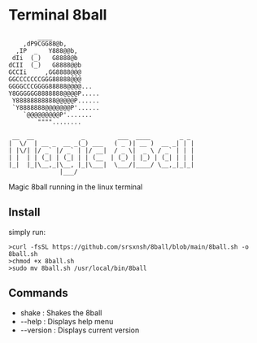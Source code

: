 # Terminal 8ball

```
        ____
    ,dP9CGG88@b,
  ,IP  _   Y888@@b,
 dIi  (_)   G8888@b
dCII  (_)   G8888@@b
GCCIi     ,GG8888@@@
GGCCCCCCCGGG88888@@@
GGGGCCCGGGG88888@@@@...
Y8GGGGGG8888888@@@@P.....
 Y88888888888@@@@@P......
 `Y8888888@@@@@@@P'......
    `@@@@@@@@@P'.......
        """"........

 __  __             _         ___  ____        _ _
|  \/  | __ _  __ _(_) ___   ( _ )| __ )  __ _| | |
| |\/| |/ _` |/ _` | |/ __|  / _ \|  _ \ / _` | | |
| |  | | (_| | (_| | | (__  | (_) | |_) | (_| | | |
|_|  |_|\__,_|\__, |_|\___|  \___/|____/ \__,_|_|_|
              |___/
```

Magic 8ball running in the linux terminal

## Install

simply run:
```
>curl -fsSL https://github.com/srsxnsh/8ball/blob/main/8ball.sh -o 8ball.sh
>chmod +x 8ball.sh
>sudo mv 8ball.sh /usr/local/bin/8ball
```
## Commands

- shake     : Shakes the 8ball
- --help    : Displays help menu
- --version : Displays current version



